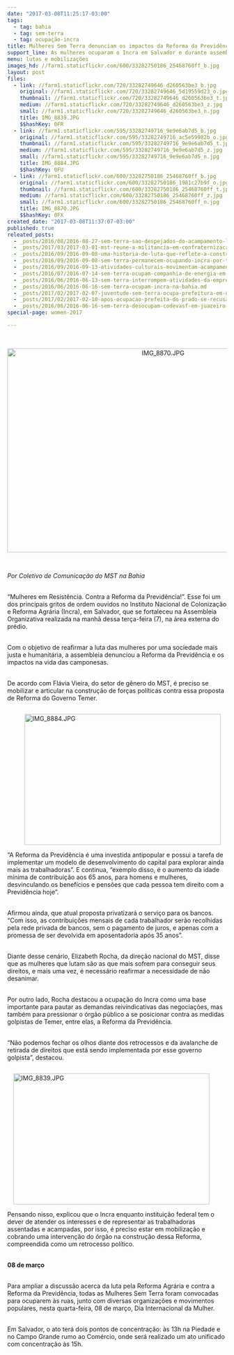 ```yaml
---
date: "2017-03-08T11:25:17-03:00"
tags:
  - tag: bahia
  - tag: sem-terra
  - tag: ocupação-incra
title: Mulheres Sem Terra denunciam os impactos da Reforma da Previdência
support_line: As mulheres ocuparam o Incra em Salvador e durante assembleia denunciaram denunciou a Reforma da Previdência e os impactos na vida das camponesas
menu: lutas e mobilizações
images_hd: //farm1.staticflickr.com/600/33282750186_25468760ff_b.jpg
layout: post
files:
  - link: //farm1.staticflickr.com/720/33282749646_d260563be3_b.jpg
    original: //farm1.staticflickr.com/720/33282749646_5d19559d23_o.jpg
    thumbnail: //farm1.staticflickr.com/720/33282749646_d260563be3_t.jpg
    medium: //farm1.staticflickr.com/720/33282749646_d260563be3_z.jpg
    small: //farm1.staticflickr.com/720/33282749646_d260563be3_n.jpg
    title: IMG_8839.JPG
    $$hashKey: 0FR
  - link: //farm1.staticflickr.com/595/33282749716_9e9e6ab7d5_b.jpg
    original: //farm1.staticflickr.com/595/33282749716_ac5e59982b_o.jpg
    thumbnail: //farm1.staticflickr.com/595/33282749716_9e9e6ab7d5_t.jpg
    medium: //farm1.staticflickr.com/595/33282749716_9e9e6ab7d5_z.jpg
    small: //farm1.staticflickr.com/595/33282749716_9e9e6ab7d5_n.jpg
    title: IMG_8884.JPG
    $$hashKey: 0FU
  - link: //farm1.staticflickr.com/600/33282750186_25468760ff_b.jpg
    original: //farm1.staticflickr.com/600/33282750186_1981c27b9f_o.jpg
    thumbnail: //farm1.staticflickr.com/600/33282750186_25468760ff_t.jpg
    medium: //farm1.staticflickr.com/600/33282750186_25468760ff_z.jpg
    small: //farm1.staticflickr.com/600/33282750186_25468760ff_n.jpg
    title: IMG_8870.JPG
    $$hashKey: 0FX
created_date: "2017-03-08T11:37:07-03:00"
published: true
releated_posts:
  - _posts/2016/08/2016-08-27-sem-terra-sao-despejados-do-acampamento-luis-gama-em-teixeira-de-freitas.md
  - _posts/2017/03/2017-03-01-mst-reune-a-militancia-em-confraternizacao-no-extremo-sul-da-bahia.md
  - _posts/2016/09/2016-09-08-uma-historia-de-luta-que-reflete-a-construcao-do-mst-na-bahia.md
  - _posts/2016/09/2016-09-08-sem-terra-permanecem-ocupando-incra-por-tempo-indeterminado.md
  - _posts/2016/09/2016-09-13-atividades-culturais-movimentam-acampamento-do-mst-no-incra-em-salvador.md
  - _posts/2016/07/2016-07-14-sem-terra-ocupam-companhia-de-energia-em-vitoria-da-conquista.md
  - _posts/2016/06/2016-06-13-sem-terra-interrompem-atividades-da-empresa-suzano-e-denunciam-problemas-socioambientais.md
  - _posts/2016/06/2016-06-16-sem-terra-ocupam-incra-na-bahia.md
  - _posts/2017/02/2017-02-07-juventude-sem-terra-ocupa-prefeitura-em-defesa-da-educacao-do-campo.md
  - _posts/2017/02/2017-02-10-apos-ocupacao-prefeita-do-prado-se-recusa-sentar-com-trabalhadores-sem-terra.md
  - _posts/2016/06/2016-06-16-sem-terra-desocupam-codevasf-em-juazeiro-na-bahia.md
special-page: women-2017

---
```

<p>&nbsp;</p>

<p style="text-align:center"><img alt="IMG_8870.JPG" height="467" src="//farm1.staticflickr.com/600/33282750186_25468760ff_b.jpg" width="700" /></p>

<p>&nbsp;</p>

<p><em>Por Coletivo de Comunica&ccedil;&atilde;o do MST na Bahia</em></p>

<p><br />
&ldquo;Mulheres em Resist&ecirc;ncia. Contra a Reforma da Previd&ecirc;ncia!&rdquo;. Esse foi um dos principais gritos de ordem ouvidos no Instituto Nacional de Coloniza&ccedil;&atilde;o e Reforma Agr&aacute;ria (Incra), em Salvador, que se fortaleceu na Assembleia Organizativa realizada na manh&atilde; dessa ter&ccedil;a-feira (7), na &aacute;rea externa do pr&eacute;dio.</p>

<p><br />
Com o objetivo de reafirmar a luta das mulheres por uma sociedade mais justa e humanit&aacute;ria, a assembleia denunciou a Reforma da Previd&ecirc;ncia e os impactos na vida das camponesas.</p>

<p><br />
De acordo com Fl&aacute;via Vieira, do setor de g&ecirc;nero do MST, &eacute; preciso se mobilizar e articular na constru&ccedil;&atilde;o de for&ccedil;as pol&iacute;ticas contra essa proposta de Reforma do Governo Temer.</p>

<figure class="image" style="float:left"><img alt="IMG_8884.JPG" height="300" src="//farm1.staticflickr.com/595/33282749716_9e9e6ab7d5_b.jpg" width="450" />
<figcaption></figcaption>
</figure>

<p><br />
&ldquo;A Reforma da Previd&ecirc;ncia &eacute; uma investida antipopular e possui a tarefa de implementar um modelo de desenvolvimento do capital para explorar ainda mais as trabalhadoras&rdquo;. E continua, &ldquo;exemplo disso, &eacute; o aumento da idade m&iacute;nima de contribui&ccedil;&atilde;o aos 65 anos, para homens e mulheres, desvinculando os benef&iacute;cios e pens&otilde;es que cada pessoa tem direito com a Previd&ecirc;ncia hoje&rdquo;.</p>

<p><br />
Afirmou ainda, que atual proposta privatizar&aacute; o servi&ccedil;o para os bancos. &ldquo;Com isso, as contribui&ccedil;&otilde;es mensais de cada trabalhador ser&atilde;o recolhidas pela rede privada de bancos, sem o pagamento de juros, e apenas com a promessa de ser devolvida em aposentadoria ap&oacute;s 35 anos&rdquo;.</p>

<p><br />
Diante desse cen&aacute;rio, Elizabeth Rocha, da dire&ccedil;&atilde;o nacional do MST, disse que as mulheres que lutam s&atilde;o as que mais sofrem para conseguir seus direitos, e mais uma vez, &eacute; necess&aacute;rio reafirmar a necessidade de n&atilde;o desanimar.</p>

<p><br />
Por outro lado, Rocha destacou a ocupa&ccedil;&atilde;o do Incra como uma base importante para pautar as demandas reivindicativas das negocia&ccedil;&otilde;es, mas tamb&eacute;m para pressionar o &oacute;rg&atilde;o p&uacute;blico a se posicionar contra as medidas golpistas de Temer, entre elas, a Reforma da Previd&ecirc;ncia.</p>

<p><br />
&ldquo;N&atilde;o podemos fechar os olhos diante dos retrocessos e da avalanche de retirada de direitos que est&aacute; sendo implementada por esse governo golpista&rdquo;, destacou.</p>

<figure class="image" style="float:right"><img alt="IMG_8839.JPG" height="300" src="//farm1.staticflickr.com/720/33282749646_d260563be3_b.jpg" width="450" />
<figcaption></figcaption>
</figure>

<p><br />
Pensando nisso, explicou que o Incra enquanto institui&ccedil;&atilde;o federal tem o dever de atender os interesses e de representar as trabalhadoras assentadas e acampadas, por isso, &eacute; preciso estar em mobiliza&ccedil;&atilde;o e cobrando uma interven&ccedil;&atilde;o do &oacute;rg&atilde;o na constru&ccedil;&atilde;o dessa Reforma, compreendida como um retrocesso pol&iacute;tico.</p>

<p><br />
<strong>08 de mar&ccedil;o</strong></p>

<p><br />
Para ampliar a discuss&atilde;o acerca da luta pela Reforma Agr&aacute;ria e contra a Reforma da Previd&ecirc;ncia, todas as Mulheres Sem Terra foram convocadas para ocuparem &agrave;s ruas, junto com diversas organiza&ccedil;&otilde;es e movimentos populares, nesta quarta-feira, 08 de mar&ccedil;o, Dia Internacional da Mulher.</p>

<p><br />
Em Salvador, o ato ter&aacute; dois pontos de concentra&ccedil;&atilde;o: &agrave;s 13h na Piedade e no Campo Grande rumo ao Com&eacute;rcio, onde ser&aacute; realizado um ato unificado com concentra&ccedil;&atilde;o &agrave;s 15h.</p>
